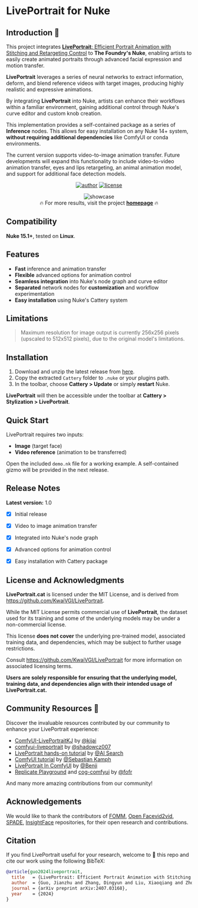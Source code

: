 # LivePortrait for Nuke

## Introduction 📖


This project integrates  [**LivePortrait**: Efficient Portrait Animation with Stitching and Retargeting Control](https://liveportrait.github.io/) to **The Foundry's Nuke**, enabling artists to easily create animated portraits through advanced facial expression and motion transfer.

**LivePortrait** leverages a series of neural networks to extract information, deform, and blend reference videos with target images, producing highly realistic and expressive animations.

By integrating **LivePortrait** into Nuke, artists can enhance their workflows within a familiar environment, gaining additional control through Nuke's curve editor and custom knob creation.

This implementation provides a self-contained package as a series of **Inference** nodes. This allows for easy installation on any Nuke 14+ system, **without requiring additional dependencies** like ComfyUI or conda environments.

The current version supports video-to-image animation transfer. Future developments will expand this functionality to include video-to-video animation transfer, eyes and lips retargeting, an animal animation model, and support for additional face detection models.

<div align="center">

[![author](https://img.shields.io/badge/by:_Rafael_Silva-red?logo=linkedin&logoColor=white)](https://www.linkedin.com/in/rafael-silva-ba166513/)
[![license](https://img.shields.io/badge/license-MIT-blue)](LICENSE)

</div>

<p align="center">
  <img src="./assets/docs/showcase2.gif" alt="showcase">
  <br>
  🔥 For more results, visit the project <a href="https://liveportrait.github.io/"><strong>homepage</strong></a> 🔥
</p>


## Compatibility

**Nuke 15.1+**, tested on **Linux**.


## Features

- **Fast** inference and animation transfer
- **Flexible** advanced options for animation control
- **Seamless integration** into Nuke's node graph and curve editor
- **Separated** network nodes for **customization** and workflow experimentation
- **Easy installation** using Nuke's Cattery system


## Limitations

> Maximum resolution for image output is currently 256x256 pixels (upscaled to 512x512 pixels), due to the original model's limitations.


## Installation

1. Download and unzip the latest release from [here](https://github.com/rafaelperez/LivePortrait-for-Nuke/releases).
2. Copy the extracted `Cattery` folder to `.nuke` or your plugins path.
3. In the toolbar, choose **Cattery > Update** or simply **restart** Nuke.

**LivePortrait** will then be accessible under the toolbar at **Cattery > Stylization > LivePortrait**.


## Quick Start

LivePortrait requires two inputs:

- **Image** (target face)
- **Video reference** (animation to be transferred)

Open the included `demo.nk` file for a working example.
A self-contained gizmo will be provided in the next release.


## Release Notes

**Latest version:** 1.0

- [x] Initial release
- [x] Video to image animation transfer
- [x] Integrated into Nuke's node graph
- [x] Advanced options for animation control
- [x] Easy installation with Cattery package


## License and Acknowledgments

**LivePortrait.cat** is licensed under the MIT License, and is derived from https://github.com/KwaiVGI/LivePortrait.

While the MIT License permits commercial use of **LivePortrait**, the dataset used for its training and some of the underlying models may be under a non-commercial license.

This license **does not cover** the underlying pre-trained model, associated training data, and dependencies, which may be subject to further usage restrictions.

Consult https://github.com/KwaiVGI/LivePortrait for more information on associated licensing terms.

**Users are solely responsible for ensuring that the underlying model, training data, and dependencies align with their intended usage of LivePortrait.cat.**


## Community Resources 🤗

Discover the invaluable resources contributed by our community to enhance your LivePortrait experience:

- [ComfyUI-LivePortraitKJ](https://github.com/kijai/ComfyUI-LivePortraitKJ) by [@kijai](https://github.com/kijai)
- [comfyui-liveportrait](https://github.com/shadowcz007/comfyui-liveportrait) by [@shadowcz007](https://github.com/shadowcz007)
- [LivePortrait hands-on tutorial](https://www.youtube.com/watch?v=uyjSTAOY7yI) by [@AI Search](https://www.youtube.com/@theAIsearch)
- [ComfyUI tutorial](https://www.youtube.com/watch?v=8-IcDDmiUMM) by [@Sebastian Kamph](https://www.youtube.com/@sebastiankamph)
- [LivePortrait In ComfyUI](https://www.youtube.com/watch?v=aFcS31OWMjE) by [@Benji](https://www.youtube.com/@TheFutureThinker)
- [Replicate Playground](https://replicate.com/fofr/live-portrait) and [cog-comfyui](https://github.com/fofr/cog-comfyui) by [@fofr](https://github.com/fofr)

And many more amazing contributions from our community!

## Acknowledgements
We would like to thank the contributors of [FOMM](https://github.com/AliaksandrSiarohin/first-order-model), [Open Facevid2vid](https://github.com/zhanglonghao1992/One-Shot_Free-View_Neural_Talking_Head_Synthesis), [SPADE](https://github.com/NVlabs/SPADE), [InsightFace](https://github.com/deepinsight/insightface) repositories, for their open research and contributions.

## Citation
If you find LivePortrait useful for your research, welcome to 🌟 this repo and cite our work using the following BibTeX:
```bibtex
@article{guo2024liveportrait,
  title   = {LivePortrait: Efficient Portrait Animation with Stitching and Retargeting Control},
  author  = {Guo, Jianzhu and Zhang, Dingyun and Liu, Xiaoqiang and Zhong, Zhizhou and Zhang, Yuan and Wan, Pengfei and Zhang, Di},
  journal = {arXiv preprint arXiv:2407.03168},
  year    = {2024}
}
```
